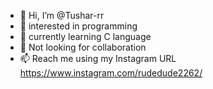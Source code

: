 - 👋 Hi, I’m @Tushar-rr
- 👀 interested in programming 
- 🌱 currently learning C language 
- 💞️ Not looking for collaboration 
- 📫 Reach me using my Instagram URL https://www.instagram.com/rudedude2262/

<!---
Tushar-rr/Tushar-rr is a ✨ special ✨ repository because its `README.md` (this file) appears on your GitHub profile.
You can click the Preview link to take a look at your changes.
--->
